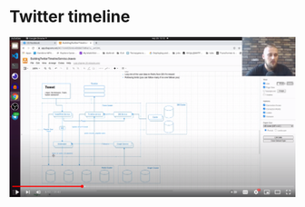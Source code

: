 # Twitter timeline

[![Architecture of the Twitter Timeline](youtube.png)](https://www.youtube.com/watch?v=KeyUGJLQwEk)
